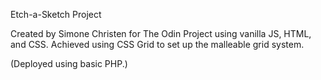 Etch-a-Sketch Project

Created by Simone Christen for The Odin Project using vanilla JS, HTML, and CSS. Achieved using CSS Grid to set up the malleable grid system.

(Deployed using basic PHP.)
